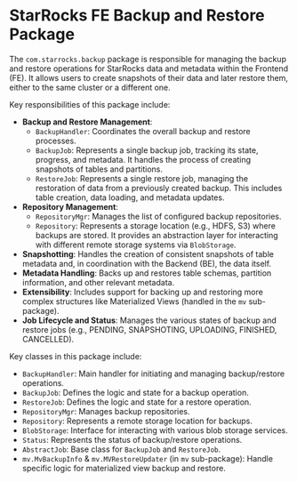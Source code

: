 # StarRocks FE Backup and Restore Package

The `com.starrocks.backup` package is responsible for managing the backup and restore operations for StarRocks data and metadata within the Frontend (FE). It allows users to create snapshots of their data and later restore them, either to the same cluster or a different one.

Key responsibilities of this package include:

- **Backup and Restore Management**:
  - `BackupHandler`: Coordinates the overall backup and restore processes.
  - `BackupJob`: Represents a single backup job, tracking its state, progress, and metadata. It handles the process of creating snapshots of tables and partitions.
  - `RestoreJob`: Represents a single restore job, managing the restoration of data from a previously created backup. This includes table creation, data loading, and metadata updates.
- **Repository Management**:
  - `RepositoryMgr`: Manages the list of configured backup repositories.
  - `Repository`: Represents a storage location (e.g., HDFS, S3) where backups are stored. It provides an abstraction layer for interacting with different remote storage systems via `BlobStorage`.
- **Snapshotting**: Handles the creation of consistent snapshots of table metadata and, in coordination with the Backend (BE), the data itself.
- **Metadata Handling**: Backs up and restores table schemas, partition information, and other relevant metadata.
- **Extensibility**: Includes support for backing up and restoring more complex structures like Materialized Views (handled in the `mv` sub-package).
- **Job Lifecycle and Status**: Manages the various states of backup and restore jobs (e.g., PENDING, SNAPSHOTING, UPLOADING, FINISHED, CANCELLED).

Key classes in this package include:
- `BackupHandler`: Main handler for initiating and managing backup/restore operations.
- `BackupJob`: Defines the logic and state for a backup operation.
- `RestoreJob`: Defines the logic and state for a restore operation.
- `RepositoryMgr`: Manages backup repositories.
- `Repository`: Represents a remote storage location for backups.
- `BlobStorage`: Interface for interacting with various blob storage services.
- `Status`: Represents the status of backup/restore operations.
- `AbstractJob`: Base class for `BackupJob` and `RestoreJob`.
- `mv.MvBackupInfo` & `mv.MVRestoreUpdater` (in `mv` sub-package): Handle specific logic for materialized view backup and restore.

